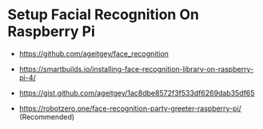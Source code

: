 # Setup Facial Recognition On Raspberry Pi

- https://github.com/ageitgey/face_recognition

-  https://smartbuilds.io/installing-face-recognition-library-on-raspberry-pi-4/

- https://gist.github.com/ageitgey/1ac8dbe8572f3f533df6269dab35df65

-  https://robotzero.one/face-recognition-party-greeter-raspberry-pi/ (Recommended)